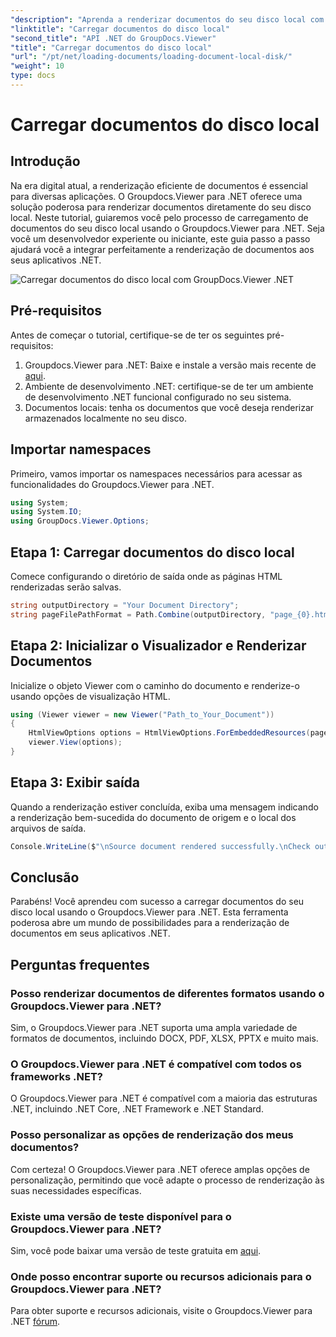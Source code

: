 ```yaml
---
"description": "Aprenda a renderizar documentos do seu disco local com facilidade usando o Groupdocs.Viewer para .NET. Aprimore seus aplicativos .NET com documentos eficientes."
"linktitle": "Carregar documentos do disco local"
"second_title": "API .NET do GroupDocs.Viewer"
"title": "Carregar documentos do disco local"
"url": "/pt/net/loading-documents/loading-document-local-disk/"
"weight": 10
type: docs
---
```

# Carregar documentos do disco local

## Introdução
Na era digital atual, a renderização eficiente de documentos é essencial para diversas aplicações. O Groupdocs.Viewer para .NET oferece uma solução poderosa para renderizar documentos diretamente do seu disco local. Neste tutorial, guiaremos você pelo processo de carregamento de documentos do seu disco local usando o Groupdocs.Viewer para .NET. Seja você um desenvolvedor experiente ou iniciante, este guia passo a passo ajudará você a integrar perfeitamente a renderização de documentos aos seus aplicativos .NET.

![Carregar documentos do disco local com GroupDocs.Viewer .NET](/viewer/loading-documents/load-documents-from-local-disk.png)

## Pré-requisitos
Antes de começar o tutorial, certifique-se de ter os seguintes pré-requisitos:
1. Groupdocs.Viewer para .NET: Baixe e instale a versão mais recente de [aqui](https://releases.groupdocs.com/viewer/net/).
2. Ambiente de desenvolvimento .NET: certifique-se de ter um ambiente de desenvolvimento .NET funcional configurado no seu sistema.
3. Documentos locais: tenha os documentos que você deseja renderizar armazenados localmente no seu disco.

## Importar namespaces
Primeiro, vamos importar os namespaces necessários para acessar as funcionalidades do Groupdocs.Viewer para .NET.
```csharp
using System;
using System.IO;
using GroupDocs.Viewer.Options;
```
## Etapa 1: Carregar documentos do disco local
Comece configurando o diretório de saída onde as páginas HTML renderizadas serão salvas.
```csharp
string outputDirectory = "Your Document Directory";
string pageFilePathFormat = Path.Combine(outputDirectory, "page_{0}.html");
```
## Etapa 2: Inicializar o Visualizador e Renderizar Documentos
Inicialize o objeto Viewer com o caminho do documento e renderize-o usando opções de visualização HTML.
```csharp
using (Viewer viewer = new Viewer("Path_to_Your_Document"))
{
    HtmlViewOptions options = HtmlViewOptions.ForEmbeddedResources(pageFilePathFormat);
    viewer.View(options);
}
```
## Etapa 3: Exibir saída
Quando a renderização estiver concluída, exiba uma mensagem indicando a renderização bem-sucedida do documento de origem e o local dos arquivos de saída.
```csharp
Console.WriteLine($"\nSource document rendered successfully.\nCheck output in {outputDirectory}.");
```

## Conclusão
Parabéns! Você aprendeu com sucesso a carregar documentos do seu disco local usando o Groupdocs.Viewer para .NET. Esta ferramenta poderosa abre um mundo de possibilidades para a renderização de documentos em seus aplicativos .NET.
## Perguntas frequentes
### Posso renderizar documentos de diferentes formatos usando o Groupdocs.Viewer para .NET?
Sim, o Groupdocs.Viewer para .NET suporta uma ampla variedade de formatos de documentos, incluindo DOCX, PDF, XLSX, PPTX e muito mais.
### O Groupdocs.Viewer para .NET é compatível com todos os frameworks .NET?
O Groupdocs.Viewer para .NET é compatível com a maioria das estruturas .NET, incluindo .NET Core, .NET Framework e .NET Standard.
### Posso personalizar as opções de renderização dos meus documentos?
Com certeza! O Groupdocs.Viewer para .NET oferece amplas opções de personalização, permitindo que você adapte o processo de renderização às suas necessidades específicas.
### Existe uma versão de teste disponível para o Groupdocs.Viewer para .NET?
Sim, você pode baixar uma versão de teste gratuita em [aqui](https://releases.groupdocs.com/).
### Onde posso encontrar suporte ou recursos adicionais para o Groupdocs.Viewer para .NET?
Para obter suporte e recursos adicionais, visite o Groupdocs.Viewer para .NET [fórum](https://forum.groupdocs.com/c/viewer/9).